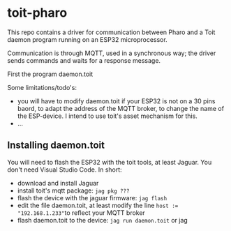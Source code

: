 # toit-pharo
This repo contains a driver for communication between Pharo and a Toit daemon program running on an ESP32 microprocessor.

Communication is through MQTT, used in a synchronous way; the driver sends commands and waits for a response message.

First the program daemon.toit




Some limitations/todo's:
- you will have to modify daemon.toit if your ESP32 is not on a 30  pins baord, to adapt the address of the MQTT broker, to change the name of the ESP-device. I intend to use toit's asset mechanism for this.
- ...

## Installing daemon.toit
You will need to flash the ESP32 with the toit tools, at least Jaguar. You don't need Visual Studio Code.
In short:
- download and install Jaguar
- install toit's mqtt package: ```jag pkg ???```
- flash the device with the jaguar firmware: ```jag flash```
- edit the file daemon.toit, at least modify the line ```host := "192.168.1.233"```to reflect your MQTT broker
- flash daemon.toit to the device: ```jag run daemon.toit``` or jag 

